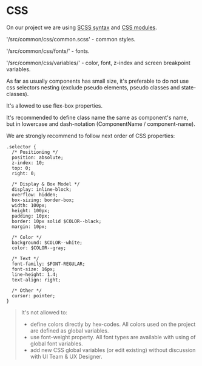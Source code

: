 # CSS

On our project we are using [SCSS syntax](https://sass-lang.com/guide) and [CSS modules](https://github.com/css-modules/css-modules).

'/src/common/css/common.scss' - common styles.

'/src/common/css/fonts/' - fonts.

'/src/common/css/variables/' - color, font, z-index and screen breakpoint variables.

As far as usually components has small size, it's preferable to do not use css selectors nesting (exclude pseudo elements, pseudo classes and state-classes).

It's allowed to use flex-box properties.

It's recommended to define class name the same as component's name, but in lowercase and dash-notation (ComponentName / component-name).

We are strongly recommend to follow next order of CSS properties:

```
.selector {
  /* Positioning */
  position: absolute;
  z-index: 10;
  top: 0;
  right: 0;

  /* Display & Box Model */
  display: inline-block;
  overflow: hidden;
  box-sizing: border-box;
  width: 100px;
  height: 100px;
  padding: 10px;
  border: 10px solid $COLOR--black;
  margin: 10px;

  /* Color */
  background: $COLOR--white;
  color: $COLOR--gray;

  /* Text */
  font-family: $FONT-REGULAR;
  font-size: 16px;
  line-height: 1.4;
  text-align: right;

  /* Other */
  cursor: pointer;
}
```

> It's not allowed to:
>
> - define colors directly by hex-codes. All colors used on the project are defined as global variables.
> - use font-weight property. All font types are available with using of global font variables.
> - add new CSS global variables (or edit existing) without discussion with UI Team & UX Designer.
